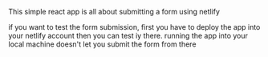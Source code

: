 This simple react app is all about submitting a form using netlify 

if you want to test the form submission, first you have to deploy the app into your netlify account then you can test iy there. running the app into your local machine doesn't let you submit the form from there
